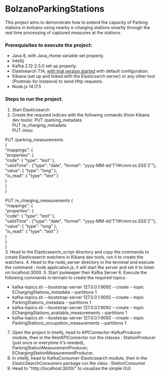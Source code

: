 # BolzanoParkingStations
This project aims to demonstrate how to extend the capacity of Parking stations in bolzano using nearby e-charging stations smartly through the real time processing of captured measures at the stations.

### Prerequisites to execute the project: 
* Java 8, with Java_Home variable set properly.
* Intellij
* Kafka 2.12-2.5.0 set up properly.
* Elastisearch 7.14, [with trial version started](https://www.elastic.co/guide/en/elasticsearch/reference/current/start-trial.html) with default configuration.
* Kibana (set up and linked with the Elasticserch server) or any other tool (Postman for instance) to send Http requests.
* Node.js 14.17.5

### Steps to run the project.
1. Start Elasticsearch
2. Create the required indices with the following comands (from Kibana dev tools):
PUT /parking_metadata  
PUT /e_charging_metadata  
PUT /misc  
  
PUT /parking_measurements  
{     
  "mappings": {  
    "properties": {  
      "code":    { "type": "text" },    
      "validTime" : {"type": "date", "format": "yyyy-MM-dd'T'HH:mm:ss.SSS'Z'"},  
      "value":   { "type": "long" },  
	  "is_read":  { "type": "text" }  	  
    }  
  }  
}    

  
PUT /e_charging_measurements
{  
  "mappings": {  
    "properties": {  
      "code":    { "type": "text" },    
      "validTime" : {"type": "date", "format": "yyyy-MM-dd'T'HH:mm:ss.SSS'Z'"},  
      "value":   { "type": "long" },  
	  "is_read":  { "type": "text" }	    
    }  
  }  
}  
3. Head to the Elasticsearch_script directory and copy the commands to create Elasticsearch watchers in Kibana dev tools, run it to create the watchers.
4. Head to the node_server directory in the terminal and execute the command : node application.js, it will start the server and set it to listen on localhost:3000.
5. Start zookeeper then Kafka Server
6. Execute the following commands in termain to create the required topics:
* kafka-topics.sh --bootstrap-server 127.0.0.1:9092 --create --topic EChargingStations_metadata --partitions 1
* kafka-topics.sh --bootstrap-server 127.0.0.1:9092 --create --topic ParkingStations_metadata --partitions 1
* kafka-topics.sh --bootstrap-server 127.0.0.1:9092 --create --topic EChargingStations_available_measurements --partitions 1
* kafka-topics.sh --bootstrap-server 127.0.0.1:9092 --create --topic ParkingStations_occupation_measurements --partitions 1
7. Open the project in Intellij, head to APIConnector-KafkaProducer module, then in the RestAPIConnector run the classes : StationProducer (just once or everytime it's needed), ParkingStationMeasurementProducer, EChargingStationMeasurementProducer.
8. In intellij, head to KafkaConsumer-Elasticsearch module, then in the ElasticSearchConsumers package run the class : StationConsumer
8. Head to "http://localhost:3000/" to visualise the simple GUI.
